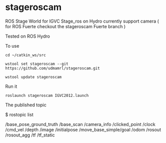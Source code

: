 stageroscam
===========

ROS Stage World for IGVC
Stage_ros on Hydro currently support camera
( for ROS Fuerte checkout the stageroscam Fuerte branch )

Tested on ROS Hydro

To use

	cd ~/catkin_ws/src

	wstool set stageroscam --git https://github.com/udmamrl/stageroscam.git

	wstool update stageroscam
	
Run it

	roslaunch stageroscam IGVC2012.launch	

The published topic

$ rostopic list

/base_pose_ground_truth
/base_scan
/camera_info
/clicked_point
/clock
/cmd_vel
/depth
/image
/initialpose
/move_base_simple/goal
/odom
/rosout
/rosout_agg
/tf
/tf_static
